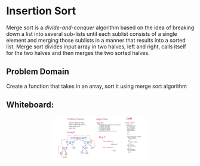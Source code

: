 # Insertion Sort

Merge sort is a *divide-and-conquer* algorithm based on the idea of breaking down a list into several sub-lists until each sublist consists of a single element and merging those sublists in a manner that results into a sorted list. Merge sort divides input array in two halves, left and right, calls itself for the two halves and then merges the two sorted halves. 

## Problem Domain

Create a function that takes in an array, sort it using merge sort algorithm


## Whiteboard:


<img src= '/assets/merging.PNG' style = 'display: block; margin-left: auto;   margin-right: auto; width: 50%; '>
